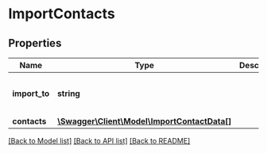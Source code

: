 # ImportContacts

## Properties
Name | Type | Description | Notes
------------ | ------------- | ------------- | -------------
**import_to** | **string** |  | [optional] [default to 'active']
**contacts** | [**\Swagger\Client\Model\ImportContactData[]**](ImportContactData.md) |  | 

[[Back to Model list]](../../README.md#documentation-for-models) [[Back to API list]](../../README.md#documentation-for-api-endpoints) [[Back to README]](../../README.md)

